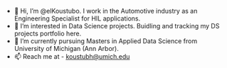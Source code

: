 - 👋 Hi, I’m @elKoustubo. I work in the Automotive industry as an Engineering Specialist for HIL applications. 
- 👀 I’m interested in Data Science projects. Buidling and tracking my DS projects portfolio here. 
- 🌱 I’m currently pursuing Masters in Applied Data Science from University of Michigan (Ann Arbor).
- 📫 Reach me at - koustubh@umich.edu

<!---
elKoustubo/elKoustubo is a ✨ special ✨ repository because its `README.md` (this file) appears on your GitHub profile.
You can click the Preview link to take a look at your changes.
--->
